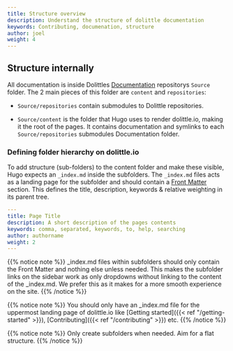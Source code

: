 ```yaml
---
title: Structure overview
description: Understand the structure of dolittle documentation
keywords: Contributing, documenation, structure
author: joel
weight: 4
---
```


## Structure internally
All documentation is inside Dolittles [Documentation](https://github.com/dolittle/Documentation) repositorys `Source` folder. The 2 main pieces of this folder are `content` and `repositories`:

* `Source/repositories` contain submodules to Dolittle repositories.

* `Source/content` is the folder that Hugo uses to render dolittle.io, making it the root of the pages. It contains documentation and symlinks to each `Source/repositories` submodules Documentation folder.

### Defining folder hierarchy on dolittle.io

To add structure (sub-folders) to the content folder and make these visible, Hugo expects an `_index.md` inside the subfolders. The `_index.md` files acts as a landing page for the subfolder and should contain a [Front Matter](https://gohugo.io/content-management/front-matter/) section. This defines the title, description, keywords & relative weighting in its parent tree.

```yaml
---
title: Page Title
description: A short description of the pages contents
keywords: comma, separated, keywords, to, help, searching
author: authorname
weight: 2
---
```

{{% notice note %}}
\_index.md files within subfolders should only contain the Front Matter and nothing else unless needed. This makes the subfolder links on the sidebar work as only dropdowns without linking to the content of the \_index.md. We prefer this as it makes for a more smooth experience on the site.
{{% /notice %}}

{{% notice note %}}
You should only have an \_index.md file for the uppermost landing page of dolittle.io like [Getting started]({{< ref "/getting-started" >}}), [Contributing]({{< ref "/contributing" >}}) etc.
{{% /notice %}}

{{% notice note %}}
Only create subfolders when needed. Aim for a flat structure.
{{% /notice %}}
